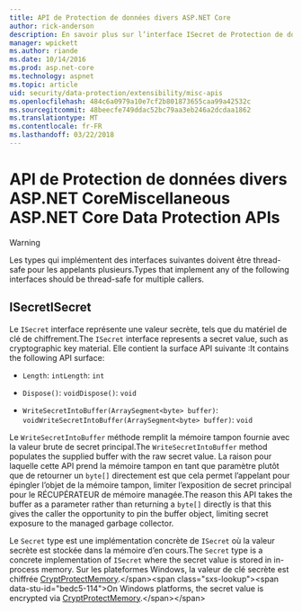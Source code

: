 ```yaml
---
title: API de Protection de données divers ASP.NET Core
author: rick-anderson
description: En savoir plus sur l’interface ISecret de Protection de données de base ASP.NET.
manager: wpickett
ms.author: riande
ms.date: 10/14/2016
ms.prod: asp.net-core
ms.technology: aspnet
ms.topic: article
uid: security/data-protection/extensibility/misc-apis
ms.openlocfilehash: 484c6a0979a10e7cf2b801873655caa99a42532c
ms.sourcegitcommit: 48beecfe749ddac52bc79aa3eb246a2dcdaa1862
ms.translationtype: MT
ms.contentlocale: fr-FR
ms.lasthandoff: 03/22/2018
---
```

# <a name="miscellaneous-aspnet-core-data-protection-apis"></a><span data-ttu-id="bedc5-103">API de Protection de données divers ASP.NET Core</span><span class="sxs-lookup"><span data-stu-id="bedc5-103">Miscellaneous ASP.NET Core Data Protection APIs</span></span>

<a name="data-protection-extensibility-mics-apis"></a>

>[!WARNING]
> <span data-ttu-id="bedc5-104">Les types qui implémentent des interfaces suivantes doivent être thread-safe pour les appelants plusieurs.</span><span class="sxs-lookup"><span data-stu-id="bedc5-104">Types that implement any of the following interfaces should be thread-safe for multiple callers.</span></span>

## <a name="isecret"></a><span data-ttu-id="bedc5-105">ISecret</span><span class="sxs-lookup"><span data-stu-id="bedc5-105">ISecret</span></span>

<span data-ttu-id="bedc5-106">Le `ISecret` interface représente une valeur secrète, tels que du matériel de clé de chiffrement.</span><span class="sxs-lookup"><span data-stu-id="bedc5-106">The `ISecret` interface represents a secret value, such as cryptographic key material.</span></span> <span data-ttu-id="bedc5-107">Elle contient la surface API suivante :</span><span class="sxs-lookup"><span data-stu-id="bedc5-107">It contains the following API surface:</span></span>

* <span data-ttu-id="bedc5-108">`Length`: `int`</span><span class="sxs-lookup"><span data-stu-id="bedc5-108">`Length`: `int`</span></span>

* <span data-ttu-id="bedc5-109">`Dispose()`: `void`</span><span class="sxs-lookup"><span data-stu-id="bedc5-109">`Dispose()`: `void`</span></span>

* <span data-ttu-id="bedc5-110">`WriteSecretIntoBuffer(ArraySegment<byte> buffer)`: `void`</span><span class="sxs-lookup"><span data-stu-id="bedc5-110">`WriteSecretIntoBuffer(ArraySegment<byte> buffer)`: `void`</span></span>

<span data-ttu-id="bedc5-111">Le `WriteSecretIntoBuffer` méthode remplit la mémoire tampon fournie avec la valeur brute de secret principal.</span><span class="sxs-lookup"><span data-stu-id="bedc5-111">The `WriteSecretIntoBuffer` method populates the supplied buffer with the raw secret value.</span></span> <span data-ttu-id="bedc5-112">La raison pour laquelle cette API prend la mémoire tampon en tant que paramètre plutôt que de retourner un `byte[]` directement est que cela permet l’appelant pour épingler l’objet de la mémoire tampon, limiter l’exposition de secret principal pour le RÉCUPÉRATEUR de mémoire managée.</span><span class="sxs-lookup"><span data-stu-id="bedc5-112">The reason this API takes the buffer as a parameter rather than returning a `byte[]` directly is that this gives the caller the opportunity to pin the buffer object, limiting secret exposure to the managed garbage collector.</span></span>

<span data-ttu-id="bedc5-113">Le `Secret` type est une implémentation concrète de `ISecret` où la valeur secrète est stockée dans la mémoire d’en cours.</span><span class="sxs-lookup"><span data-stu-id="bedc5-113">The `Secret` type is a concrete implementation of `ISecret` where the secret value is stored in in-process memory.</span></span> <span data-ttu-id="bedc5-114">Sur les plateformes Windows, la valeur de clé secrète est chiffrée [CryptProtectMemory](https://msdn.microsoft.com/library/windows/desktop/aa380262(v=vs.85).aspx).</span><span class="sxs-lookup"><span data-stu-id="bedc5-114">On Windows platforms, the secret value is encrypted via [CryptProtectMemory](https://msdn.microsoft.com/library/windows/desktop/aa380262(v=vs.85).aspx).</span></span>
